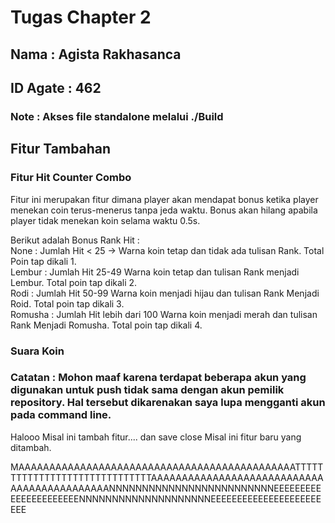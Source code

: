 # Tugas Chapter 2
## Nama : Agista Rakhasanca
## ID Agate : 462
### Note : Akses file standalone melalui ./Build

## Fitur Tambahan
### Fitur Hit Counter Combo
Fitur ini merupakan fitur dimana player akan mendapat bonus ketika player menekan coin terus-menerus tanpa jeda waktu. Bonus akan hilang apabila player tidak menekan koin selama waktu 0.5s.
  
Berikut adalah Bonus Rank Hit :  
None : Jumlah Hit < 25 -> Warna koin tetap dan tidak ada tulisan Rank. Total Poin tap dikali 1.   
Lembur : Jumlah Hit 25-49 Warna koin tetap dan tulisan Rank menjadi Lembur. Total poin tap dikali 2.  
Rodi	: Jumlah Hit 50-99 Warna koin menjadi hijau dan tulisan Rank Menjadi Roid. Total poin tap dikali 3.  
Romusha : Jumlah Hit lebih dari 100 Warna koin menjadi merah dan tulisan Rank Menjadi Romusha. Total poin tap dikali 4.  

### Suara Koin
### Catatan : Mohon maaf karena terdapat beberapa akun yang digunakan untuk push tidak sama dengan akun pemilik repository. Hal tersebut dikarenakan saya lupa mengganti akun pada command line.

Halooo
Misal ini tambah fitur.... dan save close
Misal ini fitur baru yang ditambah.

MAAAAAAAAAAAAAAAAAAAAAAAAAAAAAAAAAAAAAAAAAAAAATTTTTTTTTTTTTTTTTTTTTTTTTTTTTTAAAAAAAAAAAAAAAAAAAAAAAAAAAAAAAAAAAAAAAAAAAANNNNNNNNNNNNNNNNNNNNNNNNNEEEEEEEEEEEEEEEEEEEEEENNNNNNNNNNNNNNNNNNNNEEEEEEEEEEEEEEEEEEEEEEEE